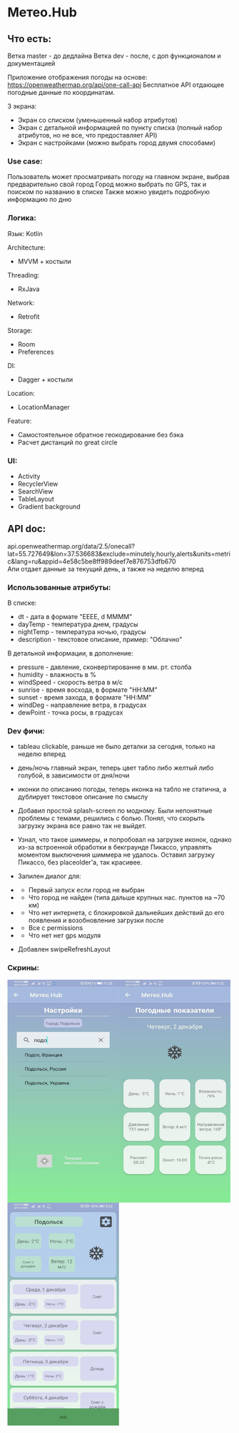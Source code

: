 # Метео.Hub

## Что есть:
Ветка master - до дедлайна
Ветка dev - после, с доп функционалом и документацией

Приложение отображения погоды на основе: https://openweathermap.org/api/one-call-api
Бесплатное API отдающее погодные данные по координатам. 

3 экрана:
* Экран со списком (уменьшенный набор атрибутов)
* Экран с детальной информацией по пункту списка (полный набор атрибутов, но не все, что предоставляет API)
* Экран с настройками (можно выбрать город двумя способами)

### Use case:

Пользователь может просматривать погоду на главном экране, выбрав предварительно свой город
Город можно выбрать по GPS, так и поиском по названию в списке
Также можно увидеть подробную информацию по дню

### Логика:
Язык: Kotlin

Architecture:
* MVVM + костыли

Threading:
* RxJava

Network:
* Retrofit

Storage:
* Room
* Preferences

DI:
* Dagger + костыли

Location:
* LocationManager

Feature:
* Самостоятельное обратное геокодирование без бэка
* Расчет дистанций по great circle

### UI:
* Activity
* RecyclerView
* SearchView
* TableLayout
* Gradient background

## API doc:
api.openweathermap.org/data/2.5/onecall?lat=55.727649&lon=37.536683&exclude=minutely,hourly,alerts&units=metric&lang=ru&appid=4e58c5be8ff989deef7e876753dfb670<br/>
Апи отдает данные за текущий день, а также на неделю вперед

### Использованные атрибуты:
В списке:
* dt - дата в формате "EEEE, d MMMM"
* dayTemp - температура днем, градусы
* nightTemp - температура ночью, градусы
* description - текстовое описание, пример: "Облачно"
	
В детальной информации, в дополнение:
* pressure - давление, сконвертированне в мм. рт. столба
* humidity - влажность в %
* windSpeed - скорость ветра в м/с
* sunrise - время восхода, в формате "HH:MM"
* sunset - время захода, в формате "HH:MM"
* windDeg - направление ветра, в градусах
* dewPoint - точка росы, в градусах

### Dev фичи:
* tableau clickable, раньше не было деталки за сегодня, только на неделю вперед
* день/ночь главный экран, теперь цвет табло либо желтый либо голубой, в зависимости от дня/ночи
* иконки по описанию погоды, теперь иконка на табло не статична, а дублирует текстовое описание по смыслу
* Добавил простой splash-screen по модному. Были непонятные проблемы с темами, решились с болью. Понял, что скорыть загрузку экрана все равно так не выйдет.
* Узнал, что такое шиммеры, и попробовал на загрузке иконок, однако из-за встроенной обработки в бекграунде Пикассо, управлять моментом выключения шиммера не удалось. Оставил загрузку Пикассо, без placeolder'a, так красивее.
* Запилен диалог для:
* * Первый запуск если город не выбран
* * Что город не найден (типа дальше крупных нас. пунктов на ~70 км)
* * Что нет интернета, с блокировкой дальнейших действий до его появления и возобновление загрузки после
* * Все с permissions
* * Что нет нет gps модуля

* Добавлен swipeRefreshLayout
    
### Скрины:
<a href="url"><img src="https://github.com/Bagaviev/AndroidSchool2021.2/blob/dev/Project/screen1.jpeg" align="left" height="500" width="250" ></a>
<a href="url"><img src="https://github.com/Bagaviev/AndroidSchool2021.2/blob/dev/Project/screen2.jpeg" align="left" height="500" width="250" ></a>
<a href="url"><img src="https://github.com/Bagaviev/AndroidSchool2021.2/blob/dev/Project/screen3.jpeg" align="left" height="500" width="250" ></a>